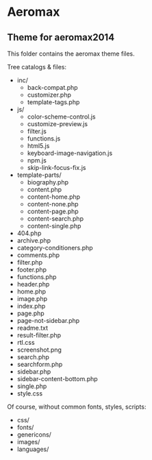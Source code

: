 # Aeromax
## Theme for aeromax2014

This folder contains the aeromax theme files.

Tree catalogs & files:
* inc/
	* back-compat.php
	* customizer.php
	* template-tags.php
* js/
	* color-scheme-control.js
	* customize-preview.js
	* filter.js
	* functions.js
	* html5.js
	* keyboard-image-navigation.js
	* npm.js
	* skip-link-focus-fix.js
* template-parts/
	* biography.php
	* content.php
	* content-home.php
	* content-none.php
	* content-page.php
	* content-search.php
	* content-single.php
* 404.php
* archive.php
* category-conditioners.php
* comments.php
* filter.php
* footer.php
* functions.php
* header.php
* home.php
* image.php
* index.php
* page.php
* page-not-sidebar.php
* readme.txt
* result-filter.php
* rtl.css
* screenshot.png
* search.php
* searchform.php
* sidebar.php
* sidebar-content-bottom.php
* single.php
* style.css


Of course, without common fonts, styles, scripts:
* css/
* fonts/
* genericons/
* images/
* languages/
